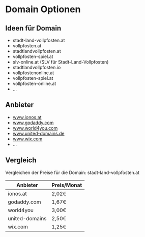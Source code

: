 # Domain Optionen
## Ideen für Domain
* stadt-land-vollpfosten.at
* vollpfosten.at
* stadtlandvollpfosten.at
* vollpfosten-spiel.at
* slv-online.at (SLV für Stadt-Land-Vollpfosten)
* stadtlandvollpfosten.io
* vollpfostenonline.at
* vollpfosten-spiel.at
* vollpfosten-online.at
* ...

## Anbieter
* www.ionos.at
* www.godaddy.com
* www.world4you.com
* www.united-domains.de
* www.wix.com
* …

## Vergleich 
Vergleichen der Preise für die Domain: stadt-land-vollpfosten.at

| Anbieter          | Preis/Monat |
|-------------------|-------------|
| ionos.at          | 2,02€       |
| godaddy.com       | 1,67€       |
| world4you         | 3,00€       |
| united-domains    | 2,50€       |
| wix.com           | 1,25€       |

